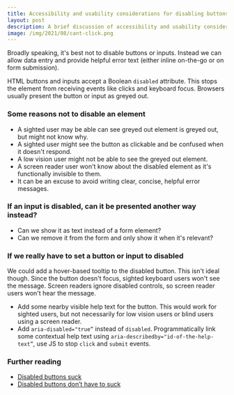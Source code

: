```yaml
---
title: Accessibility and usability considerations for disabling buttons and inputs
layout: post
description: A brief discussion of accessibility and usability considerations for (not) disabling buttons and inputs
image: /img/2021/08/cant-click.png
---
```


Broadly speaking, it's best not to disable buttons or inputs. Instead we can allow data entry and provide helpful error text (either inline on-the-go or on form submission).

HTML buttons and inputs accept a Boolean `disabled` attribute. This stops the element from receiving events like clicks and keyboard focus. Browsers usually present the button or input as greyed out.

### Some reasons not to disable an element

- A sighted user may be able can see greyed out element is greyed out, but might not know why.
- A sighted user might see the button as clickable and be confused when it doesn't respond.
- A low vision user might not be able to see the greyed out element.
- A screen reader user won't know about the disabled element as it's functionally invisible to them.
- It can be an excuse to avoid writing clear, concise, helpful error messages.

### If an input is disabled, can it be presented another way instead?

- Can we show it as text instead of a form element?
- Can we remove it from the form and only show it when it's relevant?

### If we really have to set a button or input to disabled

We could add a hover-based tooltip to the disabled button. This isn't ideal though. Since the button doesn't focus, sighted keyboard users won't see the message. Screen readers ignore disabled controls, so screen reader users won't hear the message.

- Add some nearby visible help text for the button. This would work for sighted users, but not necessarily for low vision users or blind users using a screen reader.
- Add `aria-disabled="true”` instead of `disabled`. Programmatically link some contextual help text using `aria-describedby="id-of-the-help-text”`, use JS to stop `click` and `submit` events.

### Further reading

- [Disabled buttons suck](https://axesslab.com/disabled-buttons-suck/)
- [Disabled buttons don’t have to suck](https://stories.justinewin.com/disabled-buttons-dont-have-to-suck-10da0bb6d37e)